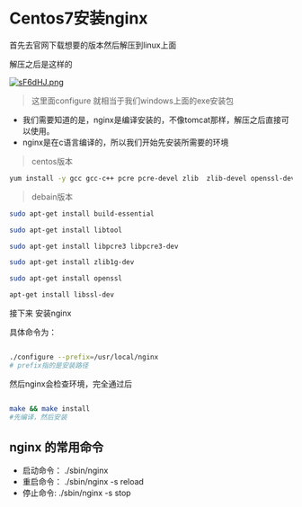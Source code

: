 # Centos7安装nginx

首先去官网下载想要的版本然后解压到linux上面

解压之后是这样的

[![sF6dHJ.png](https://s3.ax1x.com/2021/01/05/sF6dHJ.png)](https://imgchr.com/i/sF6dHJ)

> 这里面configure 就相当于我们windows上面的exe安装包

* 我们需要知道的是，nginx是编译安装的，不像tomcat那样，解压之后直接可以使用。
* nginx是在c语言编译的，所以我们开始先安装所需要的环境

> centos版本

```bash
yum install -y gcc gcc-c++ pcre pcre-devel zlib  zlib-devel openssl-devel
```

> debain版本

```bash
sudo apt-get install build-essential

sudo apt-get install libtool

sudo apt-get install libpcre3 libpcre3-dev

sudo apt-get install zlib1g-dev

sudo apt-get install openssl

apt-get install libssl-dev
```

接下来 安装nginx

具体命令为：

```bash

./configure --prefix=/usr/local/nginx
# prefix指的是安装路径
```

然后nginx会检查环境，完全通过后

```bash

make && make install 
#先编译，然后安装
```

## nginx 的常用命令

* 启动命令： ./sbin/nginx
* 重启命令： ./sbin/nginx -s reload
* 停止命令: ./sbin/nginx -s stop
